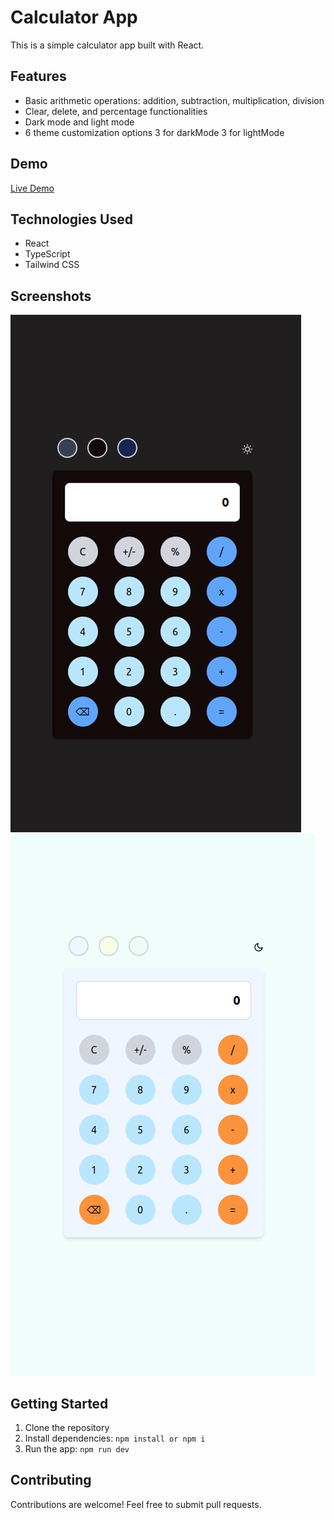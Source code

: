 # Calculator App

This is a simple calculator app built with React.

## Features

- Basic arithmetic operations: addition, subtraction, multiplication, division
- Clear, delete, and percentage functionalities
- Dark mode and light mode
- 6 theme customization options 3 for darkMode 3 for lightMode

## Demo

[Live Demo](https://calculator-phi-black.vercel.app/)

## Technologies Used

- React
- TypeScript
- Tailwind CSS

## Screenshots

![Screenshot 1](./src/img/darkMode1.png)
![Screenshot 2](./src/img/lightMode1.png)

## Getting Started

1. Clone the repository
2. Install dependencies: `npm install or npm i`
3. Run the app: `npm run dev`

## Contributing

Contributions are welcome! Feel free to submit pull requests.

